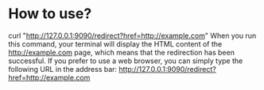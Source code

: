 <H1>How to use?</H1>

<p1>curl "http://127.0.0.1:9090/redirect?href=http://example.com"
When you run this command, your terminal will display the HTML content of the http://example.com page, which means that the redirection has been successful.
If you prefer to use a web browser, you can simply type the following URL in the address bar:
http://127.0.0.1:9090/redirect?href=http://example.com<p1>
